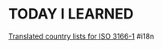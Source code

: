 # TODAY I LEARNED

[Translated country lists for ISO 3166-1](generic/translated_country_lists_iso3166-1.md) \#i18n
